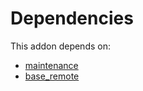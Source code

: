 # Dependencies

This addon depends on:

- [maintenance](https://github.com/bringout/oca-ocb-vertical-industry/tree/a60a29f57ff34f3c01d0521d0a6003956d80acd9/odoo-bringout-oca-ocb-maintenance)
- [base_remote](https://github.com/bringout/oca-technical)
